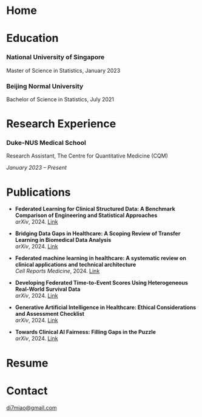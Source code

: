 # Home

# Education
### National University of Singapore
Master of Science in Statistics, January 2023
### Beijing Normal University
Bachelor of Science in Statistics, July 2021



# Research Experience
### Duke-NUS Medical School
Research Assistant, The Centre for Quantitative Medicine (CQM)

*January 2023 – Present*



# Publications

- **Federated Learning for Clinical Structured Data: A Benchmark Comparison of Engineering and Statistical Approaches**  
_arXiv_, 2024. [Link](https://arxiv.org/abs/2311.03417)

- **Bridging Data Gaps in Healthcare: A Scoping Review of Transfer Learning in Biomedical Data Analysis**  
_arXiv_, 2024. [Link](https://arxiv.org/abs/2407.11034)

- **Federated machine learning in healthcare: A systematic review on clinical applications and technical architecture**  
  _Cell Reports Medicine_, 2024. [Link](https://www.cell.com/cell-reports-medicine/fulltext/S2666-3791(24)00042-9)

- **Developing Federated Time-to-Event Scores Using Heterogeneous Real-World Survival Data**  
_arXiv_, 2024. [Link](https://arxiv.org/abs/2403.05229)

- **Generative Artificial Intelligence in Healthcare: Ethical Considerations and Assessment Checklist**  
_arXiv_, 2024. [Link](https://arxiv.org/abs/2311.02107)

- **Towards Clinical AI Fairness: Filling Gaps in the Puzzle**  
_arXiv_, 2024. [Link](https://arxiv.org/abs/2405.17921)


# Resume

# Contact

[di7miao@gmail.com](mailto:di7miao@gmail.com)
